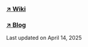 ### [ ↗️ Wiki ](https://github.com/saranghein/CodingTest/wiki)
### [ ↗️ Blog ](https://saranghein.tistory.com/category/%EC%BD%94%EB%94%A9%ED%85%8C%EC%8A%A4%ED%8A%B8)
Last updated on April 14, 2025
